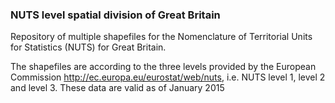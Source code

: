 ### NUTS level spatial division of Great Britain

Repository of multiple shapefiles for the Nomenclature of Territorial Units for Statistics (NUTS) for Great Britain.

The shapefiles are according to the three levels provided by the European Commission http://ec.europa.eu/eurostat/web/nuts, i.e. NUTS level 1, level 2 and level 3. These data are valid as of January 2015
